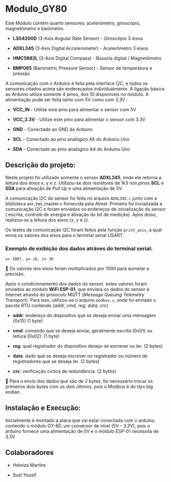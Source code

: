 # Modulo_GY80
Este Modulo contém quarto sensores: acelerômetro, giroscópio, magnetômetro e barômetro.

* **L3G4200D** (3-Axis Angular Rate Sensor) - Giroscópio 3 eixos

* **ADXL345** (3-Axis Digital Accelerometer) - Acelerômetro 3 eixos

* **HMC5883L** (3-Axis Digital Compass) - Bússola digital / Magnetômetro

* **BMP085** (Barometric Pressure Sensor) - Sensor de temperatura e pressão

A comunicação com o Arduino é feita pela interface I2C, e todos os sensores citados acima são endereçados individualmente. A ligação básica ao Arduino utiliza somente 4 pinos, dos 10 disponíveis no módulo. A alimentação pode ser feita tanto com 5V como com 3.3V :

- **VCC_IN** - Utilize este pino para alimentar o sensor com 5V

- **VCC_3.3V** - Utilize este pino para alimentar o sensor com 3.3V

- **GND** - Conectado ao GND do Arduino

- **SCL** - Conectado ao pino analógico A5 do Arduino Uno 

- **SDA** - Conectado ao pino analógico A4 do Arduino Uno

## Descrição do projeto:
Neste projeto foi utilizado somente o sensor **ADXL345**, onde ele retorna a leitura dos eixos x, y e z.
Utilizou-se dois resistores de 1k3 nos pinos **SCL** e **SDA** para ativação de *Pull Up* e uma alimentação de 5V.

A comunicação I2C do sensor foi feita no arquivo `ADXL345.c` junto com a biblioteca avr_twi_master.c fornecida pela Atmel. Primeiro foi inicializada a comunicação I2C e foram enviados os endereços de inicialização do sensor ( escrita, controle de energia e ativação do bit de medição). Após disso, realizou-se a leitura dos eixos (x, y e z).

Os testes da comunicação I2C foram feitos pela função `print_axis`, a qual envia os valores dos eixos para o terminal serial USART.

### Exemplo de exibição dos dados atráves do terminal serial:

```
x= 1007, y= 16, z= 36
```

:red_circle: Os valores dos eixos foram multiplicados por 1000 para aumetar a precisão.

Após o condicionamento dos dados do sensor, estes valores foram enviados ao módulo **WiFi ESP-01**, que enviará os dados do sensor à Internet através do protocolo MQTT (*Message Queuing Telemetry Transport*). Para isso, utilizou-se o arquivo `modbus.c`, onde foi enviado o pacote RTU contendo (*addr, cmd, reg, data, crc*) 

* **addr**: endereço do dispositivo que se deseja enviar uma mensagem (0x15) (1 byte)

* **cmd**: comando que se deseja enviar, geralmente escrita (0x01) ou leitura (0x02). (1 byte)

* **reg**: qual registrador do dispositivo deseja-se escrever ou ler. (2 bytes)

* **data**: dado que se deseja escrever no registrador ou número de registradores que se deseja ler. (2 bytes)

* **crc**: verificação cíclica de redundância. (2 bytes)

:red_circle: Para o envio dos dados que são de 2 bytes, foi necessário trocar os primeiros dois bytes com os dois últimos, pois o Modbus é do tipo big endian.

## Instalação e Execução:

Inicialmente é montado a placa que vai estar conectada com o arduino, contendo o módulo GY-80, um conversor de nível (5V - 3.3V), pois o arduino fornece uma alimentação de 5V e o módulo ESP-01 necessita de 3.3V

        
## Colaboradores
* Heloiza Martins

* Suzi Yousif
